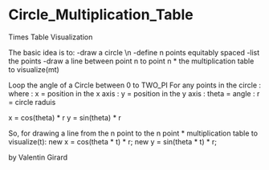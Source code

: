 # Circle_Multiplication_Table
Times Table Visualization

The basic idea is to:
  -draw a circle \n
  -define n points equitably spaced
  -list the points 
  -draw a line between point n to point n * the multiplication table to visualize(mt)
  

Loop the angle of a Circle between 0 to TWO_PI 
For any points in the circle :
  where : x = position in the x axis
        : y = position in the y axis
        : theta = angle
        : r = circle raduis
        
  x = cos(theta) * r
  y = sin(theta) * r
  
So, for drawing a line from the n point to the n point * multiplication table to visualize(t):
  new x = cos(theta * t) * r;
  new y = sin(theta * t) * r;
  
by Valentin Girard
